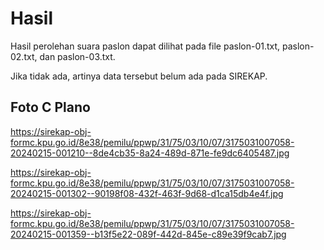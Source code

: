 # Hasil

Hasil perolehan suara paslon dapat dilihat pada file paslon-01.txt, paslon-02.txt, dan paslon-03.txt.

Jika tidak ada, artinya data tersebut belum ada pada SIREKAP.

## Foto C Plano

https://sirekap-obj-formc.kpu.go.id/8e38/pemilu/ppwp/31/75/03/10/07/3175031007058-20240215-001210--8de4cb35-8a24-489d-871e-fe9dc6405487.jpg

https://sirekap-obj-formc.kpu.go.id/8e38/pemilu/ppwp/31/75/03/10/07/3175031007058-20240215-001302--90198f08-432f-463f-9d68-d1ca15db4e4f.jpg

https://sirekap-obj-formc.kpu.go.id/8e38/pemilu/ppwp/31/75/03/10/07/3175031007058-20240215-001359--b13f5e22-089f-442d-845e-c89e39f9cab7.jpg

